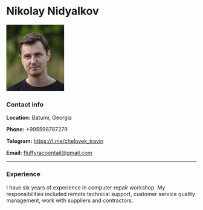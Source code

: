 **Nikolay Nidyalkov** 
===

![my_photo](photo_1.jpg)
### Contact info

**Location:** Batumi, Georgia

**Phone:** +995598787279

**Telegram:** https://t.me/chelovek_travin

**Email:** fluffyracoontail@gmail.com

---

### Experience

I have six years of experience in computer repair workshop. My responsibilities included remote technical support, customer service quality management, work with suppliers and contractors.

